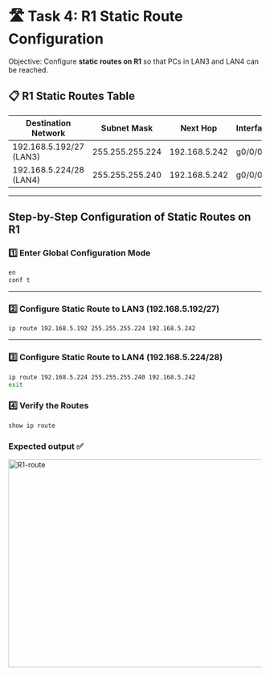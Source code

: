 # 🛣️ Task 4: R1 Static Route Configuration

Objective: Configure **static routes on R1** so that PCs in LAN3 and LAN4 can be reached.  

## 📋 R1 Static Routes Table

| Destination Network | Subnet Mask        | Next Hop       | Interface |
|--------------------|------------------|----------------|-----------|
| 192.168.5.192/27 (LAN3) | 255.255.255.224  | 192.168.5.242  | g0/0/0   |
| 192.168.5.224/28 (LAN4)  | 255.255.255.240  | 192.168.5.242  | g0/0/0   |
---

## Step-by-Step Configuration of Static Routes on R1

### 1️⃣ Enter Global Configuration Mode  

```bash
en
conf t
```

---

### 2️⃣ Configure Static Route to LAN3 (192.168.5.192/27)
```bash
ip route 192.168.5.192 255.255.255.224 192.168.5.242
```

---

### 3️⃣ Configure Static Route to LAN4 (192.168.5.224/28)

```bash
ip route 192.168.5.224 255.255.255.240 192.168.5.242
exit
```

### 4️⃣ Verify the Routes
```bash
show ip route
```

### Expected output ✅

<img width="713" height="413" alt="R1-route" src="https://github.com/user-attachments/assets/8247a172-7762-4d81-80c0-84e6aa7589c2" />
